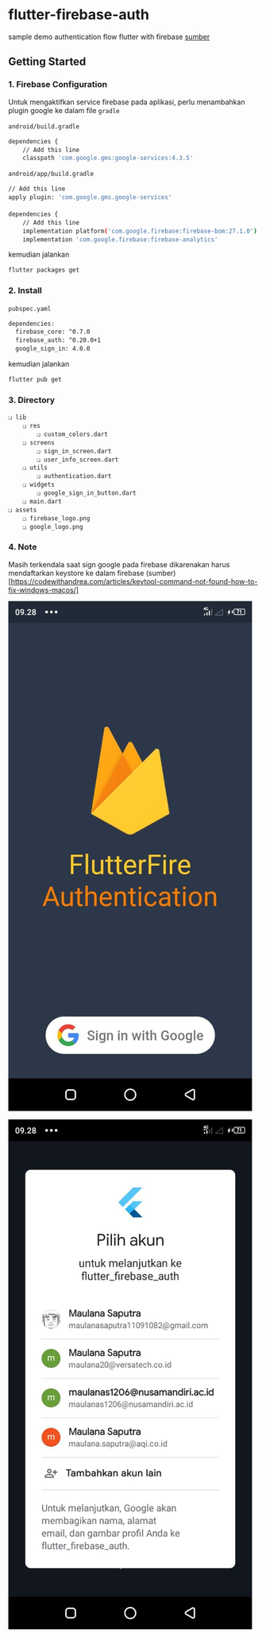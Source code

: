 # flutter-firebase-auth
sample demo authentication flow flutter with firebase [sumber](https://blog.codemagic.io/firebase-authentication-google-sign-in-using-flutter/)

## Getting Started

### 1. Firebase Configuration
Untuk mengaktifkan service firebase pada aplikasi, perlu menambahkan plugin google ke dalam file `gradle`

`android/build.gradle`
```bash
dependencies {
    // Add this line
    classpath 'com.google.gms:google-services:4.3.5'
```
`android/app/build.gradle`
```bash
// Add this line
apply plugin: 'com.google.gms.google-services'

dependencies {
    // Add this line
    implementation platform('com.google.firebase:firebase-bom:27.1.0')
    implementation 'com.google.firebase:firebase-analytics'
```
kemudian jalankan
```bash
flutter packages get
```

### 2. Install
`pubspec.yaml`
```bash
dependencies:
  firebase_core: ^0.7.0
  firebase_auth: ^0.20.0+1
  google_sign_in: 4.0.0
```
kemudian jalankan
```bash
flutter pub get
```

### 3. Directory
```bash
❏ lib
    ❏ res
        ❏ custom_colors.dart
    ❏ screens
        ❏ sign_in_screen.dart
        ❏ user_info_screen.dart
    ❏ utils
        ❏ authentication.dart
    ❏ widgets
        ❏ google_sign_in_button.dart
    ❏ main.dart
❏ assets
    ❏ firebase_logo.png
    ❏ google_logo.png
```

### 4. Note
Masih terkendala saat sign google pada firebase dikarenakan harus mendaftarkan keystore ke dalam firebase (sumber)[https://codewithandrea.com/articles/keytool-command-not-found-how-to-fix-windows-macos/]

![signinscreen](https://github.com/maulana20/flutter-firebase-auth/blob/master/screen/signinscreen.jpg)

![googleauth](https://github.com/maulana20/flutter-firebase-auth/blob/master/screen/googleauth.jpg)
